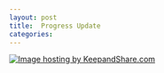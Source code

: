 ```yaml
---
layout: post
title:  Progress Update
categories:
---
```


<a href="https://www.keepandshare.com/photo/viewphoto.php?u=5a760042755a7c42&sz=sb&i=183130" target="_blank" title="Click to open a larger image"><img src="https://www.keepandshare.com/userpics/d/_/n/_/d/2021-10/st/query-89330622.jpg?ts=1634924960?r=0.39679759961392724?r=0.060040051098661174" border="0" alt="Image hosting by KeepandShare.com" /></a>